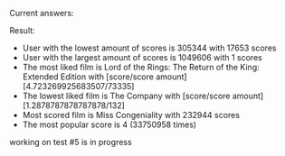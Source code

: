 Current answers:

Result:
- User with the lowest amount of scores is 305344 with 17653 scores
- User with the largest amount of scores is 1049606 with 1 scores
- The most liked film is Lord of the Rings: The Return of the King: Extended Edition with [score/score amount] [4.723269925683507/73335]
- The lowest liked film is The Company with [score/score amount] [1.2878787878787878/132]
- Most scored film is Miss Congeniality with 232944 scores
- The most popular score is 4 (33750958 times)

working on test #5 is in progress
